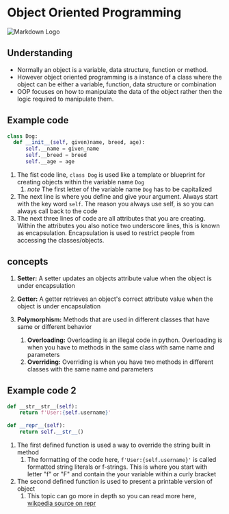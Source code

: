 #  Object Oriented Programming


![Markdown Logo](https://i.ytimg.com/vi/SzJ46YA_RaA/maxresdefault.jpg)

## __Understanding__

- Normally an object is a variable, data structure, function or method.
- However object oriented programming is a instance of a class where the object can be either a variable, function, data structure or combination
- OOP focuses on how to manipulate the data of the object rather then the logic required to manipulate them.


## __Example code__

```python
class Dog:
  def __init__(self, given)name, breed, age):
      self.__name = given_name
      self.__breed = breed
      self.__age = age
```
1. The fist code line, ```class Dog``` is used like a template or blueprint for creating objects within the variable name ```Dog```
    1. *note* The first letter of the variable name ```Dog``` has to be capitalized
2. The next line is where you define and give your argument. Always start with the key word  ```self```. The reason you always use self, is so you can always call back to the code
3. The next three lines of code are all attributes that you are creating. Within the attributes you also notice two underscore lines, this is known as encapsulation. Encapsulation is used to restrict people from accessing the classes/objects.


## __concepts__

1. **Setter:** A setter updates an objects attribute value when the object is under encapsulation

2. **Getter:** A getter retrieves an object's correct attribute value when the object is under encapsulation

3. **Polymorphism:** Methods that are used in different classes that have same or different behavior

    1. **Overloading:** Overloading is an illegal code in python. Overloading is when you have to methods in the same class with same name and parameters
    2. **Overriding:** Overriding is when you have two methods in different classes with the same name and parameters


## __Example code 2__
```Python
def __str__str__(self):
    return f'User:{self.username}'
    
def __repr__(self):
    return self.__str__()
```
1. The first defined function is used a way to override the string built in method
    1. The formatting of the code here, ```f'User:{self.username}'``` is called formatted string literals or f-strings. This is where you start with letter "f" or "F" and contain the your variable within a curly bracket
2. The second defined function is used to present a printable version of object
    1. This topic can go more in depth so you can read more here, [wikpedia source on repr](https://docs.python.org/3/library/functions.html#repr)
